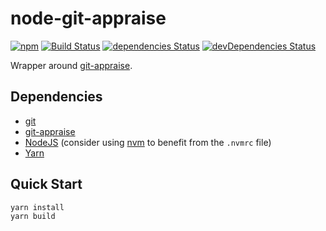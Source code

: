 # node-git-appraise

[![npm](https://img.shields.io/npm/v/git-appraise.svg)](https://www.npmjs.com/package/git-appraise)
[![Build Status](https://travis-ci.org/Thiht/node-git-appraise.svg?branch=master)](https://travis-ci.org/Thiht/node-git-appraise)
[![dependencies Status](https://david-dm.org/Thiht/node-git-appraise/status.svg)](https://david-dm.org/Thiht/node-git-appraise)
[![devDependencies Status](https://david-dm.org/Thiht/node-git-appraise/dev-status.svg)](https://david-dm.org/Thiht/node-git-appraise?type=dev)

Wrapper around [git-appraise](https://github.com/google/git-appraise).

## Dependencies

* [git](https://git-scm.com/)
* [git-appraise](https://github.com/google/git-appraise)
* [NodeJS](https://nodejs.org/) (consider using [nvm](https://github.com/creationix/nvm) to benefit from the `.nvmrc` file)
* [Yarn](https://yarnpkg.com/)

## Quick Start

```bash
yarn install
yarn build
```
